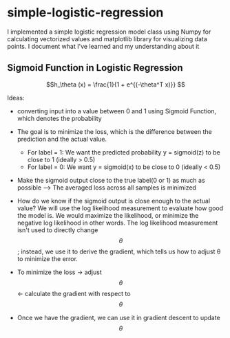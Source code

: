 # simple-logistic-regression
I implemented a simple logistic regression model class using Numpy for calculating vectorized values and matplotlib library for visualizing data points.
I document what I've learned and my understanding about it
## Sigmoid Function in Logistic Regression
$$h_\theta (x) = \frac{1}{1 + e^{(-\theta^T x)}} $$

Ideas:
- converting input into a value between 0 and 1 using Sigmoid Function, which denotes the probability
- The goal is to minimize the loss, which is the difference between the prediction and the actual value.
    - For label = 1: We want the predicted probability y = sigmoid(z) to be close to 1 (ideally > 0.5)
    - For label = 0: We want y = sigmoid(x) to be close to 0 (ideally < 0.5)

- Make the sigmoid output close to the true label(0 or 1) as much as possible --> The averaged loss across all samples is minimized
- How do we know if the sigmoid output is close enough to the actual value? We will use the log likelihood measurement to evaluate how good the model is. We would maximize the likelihood, or minimize the negative log likelihood in other words. The log likelihood measurement isn't used to directly change $$\theta$$; instead, we use it to derive the gradient, which tells us how to adjust θ to minimize the error.
- To minimize the loss -> adjust $$\theta$$ <- calculate the gradient with respect to $$\theta$$
- Once we have the gradient, we can use it in gradient descent to update $$\theta$$



